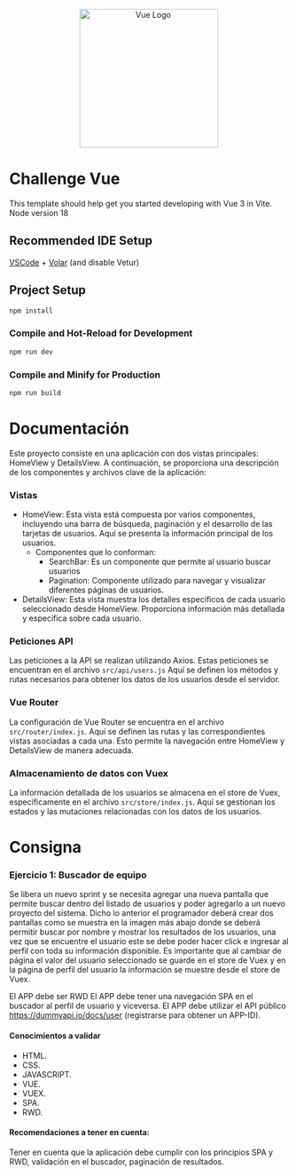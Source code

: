 <p align="center"><a href="https://vuejs.org/guide/introduction.html" target="_blank"><img src="https://upload.wikimedia.org/wikipedia/commons/9/95/Vue.js_Logo_2.svg" width="250" alt="Vue Logo"></a></p>

# Challenge Vue

This template should help get you started developing with Vue 3 in Vite.
Node version 18

## Recommended IDE Setup

[VSCode](https://code.visualstudio.com/) + [Volar](https://marketplace.visualstudio.com/items?itemName=Vue.volar) (and disable Vetur)

## Project Setup

```sh
npm install
```

### Compile and Hot-Reload for Development

```sh
npm run dev
```

### Compile and Minify for Production

```sh
npm run build
```



# Documentación

Este proyecto consiste en una aplicación con dos vistas principales: HomeView y DetailsView. A continuación, se proporciona una descripción de los componentes y archivos clave de la aplicación:

### Vistas

- HomeView: Esta vista está compuesta por varios componentes, incluyendo una barra de búsqueda, paginación y el desarrollo de las tarjetas de usuarios. Aquí se presenta la información principal de los usuarios.
  - Componentes que lo conforman: 
    - SearchBar:  Es un componente que permite al usuario buscar usuarios
    - Pagination:  Componente utilizado para navegar y visualizar diferentes páginas de usuarios.
- DetailsView: Esta vista muestra los detalles específicos de cada usuario seleccionado desde HomeView. Proporciona información más detallada y específica sobre cada usuario.

### Peticiones API

Las peticiones a la API se realizan utilizando Axios. Estas peticiones se encuentran en el archivo ```src/api/users.js``` Aquí se definen los métodos y rutas necesarios para obtener los datos de los usuarios desde el servidor.

### Vue Router

La configuración de Vue Router se encuentra en el archivo ```src/router/index.js```. Aquí se definen las rutas y las correspondientes vistas asociadas a cada una. Esto permite la navegación entre HomeView y DetailsView de manera adecuada.

### Almacenamiento de datos con Vuex

La información detallada de los usuarios se almacena en el store de Vuex, específicamente en el archivo ```src/store/index.js```. Aquí se gestionan los estados y las mutaciones relacionadas con los datos de los usuarios.


# Consigna
### Ejercicio 1: Buscador de equipo
Se libera un nuevo sprint y se necesita agregar una nueva pantalla que permite buscar dentro del listado de
usuarios y poder agregarlo a un nuevo proyecto del sistema.
Dicho lo anterior el programador deberá crear dos pantallas como se muestra en la imagen más abajo donde
se deberá permitir buscar por nombre y mostrar los resultados de los usuarios, una vez que se encuentre el
usuario este se debe poder hacer click e ingresar al perfil con toda su información disponible. Es importante
que al cambiar de página el valor del usuario seleccionado se guarde en el store de Vuex y en la página de
perfil del usuario la información se muestre desde el store de Vuex.

El APP debe ser RWD
El APP debe tener una navegación SPA en el buscador al perfil de usuario y viceversa.
El APP debe utilizar el API público https://dummyapi.io/docs/user (registrarse para obtener un APP-ID).

#### Conocimientos a validar
- HTML.
- CSS.
- JAVASCRIPT.
- VUE.
- VUEX.
- SPA.
- RWD.

#### Recomendaciones a tener en cuenta:
Tener en cuenta que la aplicación debe cumplir con los principios SPA y RWD, validación en el buscador,
paginación de resultados.
